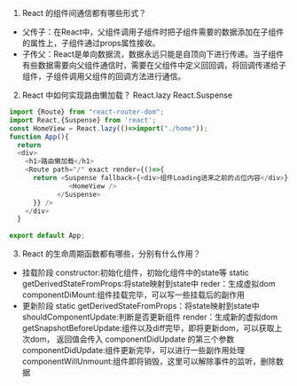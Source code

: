 1. React 的组件间通信都有哪些形式？
- 父传子：在React中，父组件调用子组件时把子组件需要的数据添加在子组件的属性上，子组件通过props属性接收。
- 子传父：React是单向数据流，数据永远只能是自顶向下进行传递。当子组件有些数据需要向父组件通信时，需要在父组件中定义回回调，将回调传递给子组件，子组件调用父组件的回调方法进行通信。
2. React 中如何实现路由懒加载？
React.lazy React.Suspense
```js
import {Route} from "react-router-dom";        
import React,{Suspense} from 'react';        
const HomeView = React.lazy(()=>import("./home"));        
function App(){           
  return 
  <div>              
    <h1>路由懒加载</h1>              
    <Route path="/" exact render={()=>{ 
      return <Suspense fallback={<div>组件Loading进来之前的占位内容</div>}>                   
               <HomeView />              
            </Suspense>              
      }} />           
    </div>
  }        
    
export default App;

```
3. React 的生命周期函数都有哪些，分别有什么作用？
- 挂载阶段
constructor:初始化组件，初始化组件中的state等
static getDerivedStateFromProps:将state映射到state中
reder：生成虚拟dom
componentDiMount:组件挂载完毕，可以写一些挂载后的副作用
- 更新阶段
static getDerivedStateFromProps：将state映射到state中
shouldComponentUpdate:判断是否更新组件
render：生成新的虚拟dom
getSnapshotBeforeUpdate:组件以及diff完毕，即将更新dom，可以获取上次dom，
返回值会传入 componentDidUpdate 的第三个参数
componentDidUpdate:组件更新完毕，可以进行一些副作用处理
componentWillUnmount:组件即将销毁，这里可以解除事件的监听，删除数据
